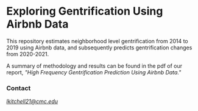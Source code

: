 # Exploring Gentrification Using Airbnb Data

This repository estimates neighborhood level gentrification from 2014 to 2019 using Airbnb data, and subsequently predicts gentrification changes from 2020-2021.

A summary of methodology and results can be found in the pdf of our report, *"High Frequency Gentrification Prediction Using Airbnb Data."*

### Contact
*lkitchell21@cmc.edu*


